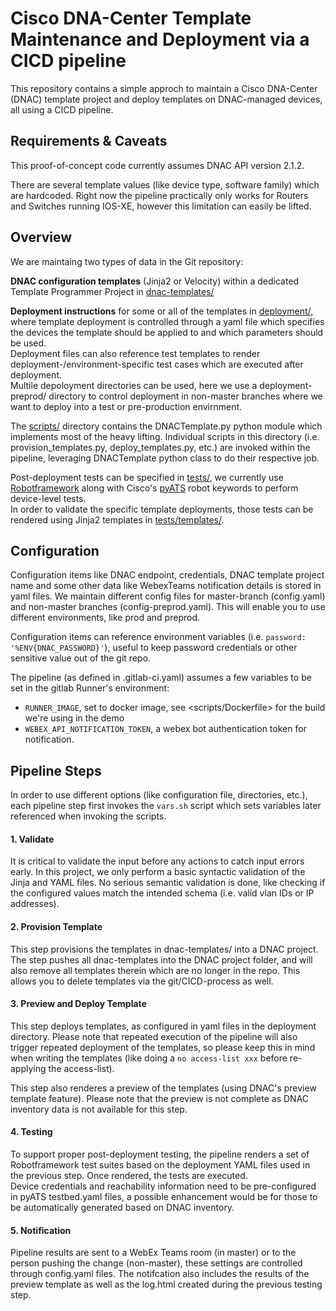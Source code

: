 # Cisco DNA-Center Template Maintenance and Deployment via a CICD pipeline

This repository contains a simple approch to maintain a Cisco DNA-Center (DNAC) template project and deploy templates on DNAC-managed devices, all using a CICD pipeline.

## Requirements & Caveats

This proof-of-concept code currently assumes DNAC API version 2.1.2.

There are several template values (like device type, software family) which are hardcoded. Right now the pipeline practically only works for Routers and Switches running IOS-XE, however this limitation can easily be lifted.

## Overview
We are maintaing two types of data in the Git repository:

**DNAC configuration templates** (Jinja2 or Velocity) within a dedicated Template Programmer Project in [dnac-templates/](dnac-templates/)

**Deployment instructions** for some or all of the templates in [deployment/](deployment/), where template deployment is controlled through a yaml file which specifies the devices the template should be applied to and which parameters should be used.  
Deployment files can also reference test templates to render deployment-/environment-specific test cases which are executed after deployment.  
Multile depoloyment directories can be used, here we use a deployment-preprod/ directory to control deployment in non-master branches where we want to deploy into a test or pre-production envirnment.

The [scripts/](scripts/) directory contains the DNACTemplate.py python module which implements most of the heavy lifting. Individual scripts in this directory (i.e. provision_templates.py, deploy_templates.py, etc.) are invoked within the pipeline, leveraging DNACTemplate python class to do their respective job.

Post-deployment tests can be specified in [tests/](tests/), we currently use [Robotframework](https://robotframework.org/) along with Cisco's [pyATS](https://developer.cisco.com/pyats/) robot keywords to perform device-level tests.  
In order to validate the specific template deployments, those tests can be rendered using Jinja2 templates in [tests/templates/](tests/templates/).

## Configuration

Configuration items like DNAC endpoint, credentials, DNAC template project name and some other data like WebexTeams notification details is stored in yaml files. We maintain different config files for master-branch (config.yaml) and non-master branches (config-preprod.yaml). This will enable you to use different environments, like prod and preprod.

Configuration items can reference environment variables (i.e. `password: '%ENV{DNAC_PASSWORD}'`), useful to keep password credentials or other sensitive value out of the git repo.

The pipeline (as defined in .gitlab-ci.yaml) assumes a few variables to be set in the gitlab Runner's environment:
- `RUNNER_IMAGE`, set to docker image, see <scripts/Dockerfile> for the build we're using in the demo
- `WEBEX_API_NOTIFICATION_TOKEN`, a webex bot authentication token for notification.

## Pipeline Steps

In order to use different options (like configuration file, directories, etc.), each pipeline step first invokes the `vars.sh` script which sets variables later referenced when invoking the scripts.

#### 1. Validate

It is critical to validate the input before any actions to catch input errors early. In this project, we only perform a basic syntactic validation of the Jinja and YAML files. No serious semantic validation is done, like checking if the configured values match the intended schema (i.e. valid vlan IDs or IP addresses).

#### 2. Provision Template

This step provisions the templates in dnac-templates/ into a DNAC project. The step pushes all dnac-templates into the DNAC project folder, and will also remove all templates therein which are no longer in the repo. This allows you to delete templates via the git/CICD-process as well.

#### 3. Preview and Deploy Template

This step deploys templates, as configured in yaml files in the deployment directory. Please note that repeated execution of the pipeline will also trigger repeated deployment of the templates, so please keep this in mind when writing the templates (like doing a `no access-list xxx` before re-applying the access-list).

This step also renderes a preview of the templates (using DNAC's preview template feature). Please note that the preview is not complete as DNAC inventory data is not available for this step.

#### 4. Testing

To support proper post-deployment testing, the pipeline renders a set of Robotframework test suites based on the deployment YAML files used in the previous step. Once rendered, the tests are executed.  
Device credentials and reachability information need to be pre-configured in pyATS testbed.yaml files, a possible enhancement would be for those to be automatically generated based on DNAC inventory.

#### 5. Notification

Pipeline results are sent to a WebEx Teams room (in master) or to the person pushing the change (non-master), these settings are controlled through config.yaml files.
The notifcation also includes the results of the preview template as well as the log.html created during the previous testing step.